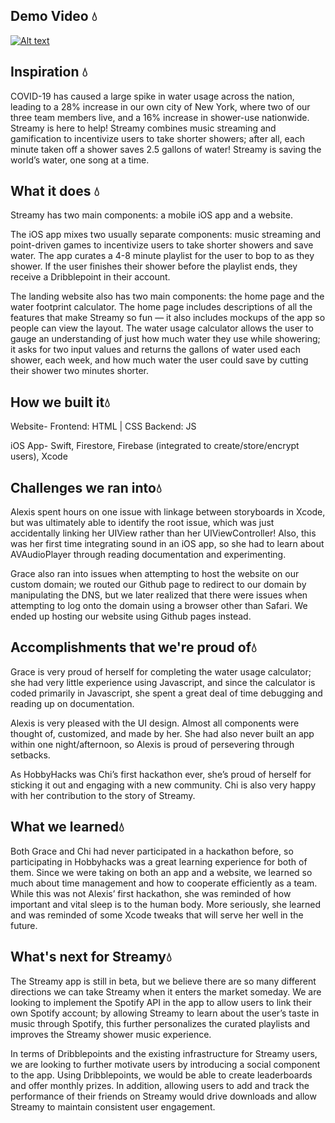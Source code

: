 ## Demo Video 💧
[![Alt text](https://img.youtube.com/vi/FL7ec9KQx9A/0.jpg)](https://www.youtube.com/watch?v=FL7ec9KQx9A)


## Inspiration 💧
COVID-19 has caused a large spike in water usage across the nation, leading to a 28% increase in our own city of New York, where two of our three team members live, and a 16% increase in shower-use nationwide. Streamy is here to help! Streamy combines music streaming and gamification to incentivize users to take shorter showers; after all, each minute taken off a shower saves 2.5 gallons of water! Streamy is saving the world’s water, one song at a time. 

## What it does 💧
Streamy has two main components: a mobile iOS app and a website. 

The iOS app mixes two usually separate components: music streaming and point-driven games to incentivize users to take shorter showers and save water. The app curates a 4-8 minute playlist for the user to bop to as they shower. If the user finishes their shower before the playlist ends, they receive a Dribblepoint in their account.

The landing website also has two main components: the home page and the water footprint calculator. The home page includes descriptions of all the features that make Streamy so fun — it also includes mockups of the app so people can view the layout. The water usage calculator allows the user to gauge an understanding of just how much water they use while showering; it asks for two input values and returns the gallons of water used each shower, each week, and how much water the user could save by cutting their shower two minutes shorter. 

## How we built it💧
Website-
Frontend: HTML | CSS
Backend: JS

iOS App- 
Swift, Firestore, Firebase (integrated to create/store/encrypt users), Xcode

## Challenges we ran into💧
Alexis spent hours on one issue with linkage between storyboards in Xcode, but was ultimately able to identify the root issue, which was just accidentally linking her UIView rather than her UIViewController! Also, this was her first time integrating sound in an iOS app, so she had to learn about AVAudioPlayer through reading documentation and experimenting. 

Grace also ran into issues when attempting to host the website on our custom domain; we routed our Github page to redirect to our domain by manipulating the DNS, but we later realized that there were issues when attempting to log onto the domain using a browser other than Safari. We ended up hosting our website using Github pages instead. 

## Accomplishments that we're proud of💧
Grace is very proud of herself for completing the water usage calculator; she had very little experience using Javascript, and since the calculator is coded primarily in Javascript, she spent a great deal of time debugging and reading up on documentation.

Alexis is very pleased with the UI design. Almost all components were thought of, customized, and made by her. She had also never built an app within one night/afternoon, so Alexis is proud of persevering through setbacks. 

As HobbyHacks was Chi’s first hackathon ever, she’s proud of herself for sticking it out and engaging with a new community. Chi is also very happy with her contribution to the story of Streamy.

## What we learned💧
Both Grace and Chi had never participated in a hackathon before, so participating in Hobbyhacks was a great learning experience for both of them. Since we were taking on both an app and a website, we learned so much about time management and how to cooperate efficiently as a team. While this was not Alexis’ first hackathon, she was reminded of how important and vital sleep is to the human body. More seriously, she learned and was reminded of some Xcode tweaks that will serve her well in the future.

## What's next for Streamy💧
The Streamy app is still in beta, but we believe there are so many different directions we can take Streamy when it enters the market someday. We are looking to implement the Spotify API in the app to allow users to link their own Spotify account; by allowing Streamy to learn about the user’s taste in music through Spotify, this further personalizes the curated playlists and improves the Streamy shower music experience.

In terms of Dribblepoints and the existing infrastructure for Streamy users, we are looking to further motivate users by introducing a social component to the app. Using Dribblepoints, we would be able to create leaderboards and offer monthly prizes. In addition, allowing users to add and track the performance of their friends on Streamy would drive downloads and allow Streamy to maintain consistent user engagement.
